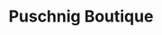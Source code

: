 ---
title: "Puschnig Boutique"
url: /klagenfurt-am-woerthersee/puschnig-boutique/
shop: Kleidung
---